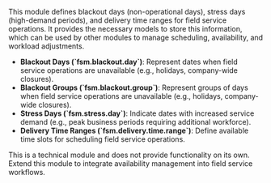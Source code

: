 This module defines blackout days (non-operational days), stress days
(high-demand periods), and delivery time ranges for field service
operations. It provides the necessary models to store this information,
which can be used by other modules to manage scheduling, availability,
and workload adjustments.

- **Blackout Days (\`fsm.blackout.day\`)**: Represent dates when field
  service operations are unavailable (e.g., holidays, company-wide
  closures).
- **Blackout Groups (\`fsm.blackout.group\`)**: Represent groups of days when field
  service operations are unavailable (e.g., holidays, company-wide
  closures).
- **Stress Days (\`fsm.stress.day\`)**: Indicate dates with increased
  service demand (e.g., peak business periods requiring additional
  workforce).
- **Delivery Time Ranges (\`fsm.delivery.time.range\`)**: Define
  available time slots for scheduling field service operations.

This is a technical module and does not provide functionality on its
own. Extend this module to integrate availability management into field
service workflows.
